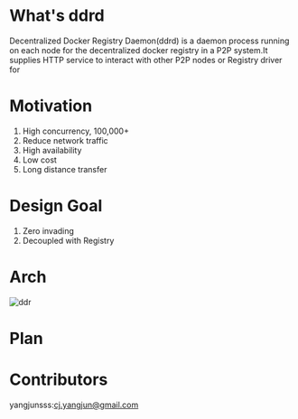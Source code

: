 # What's ddrd
Decentralized Docker Registry Daemon(ddrd) is a daemon process running on each node for the decentralized docker registry in a P2P system.It supplies HTTP service to interact with other P2P nodes or Registry driver for

# Motivation

1. High concurrency, 100,000+
2. Reduce network traffic
3. High availability
4. Low cost
5. Long distance transfer

# Design Goal

1. Zero invading
2. Decoupled with Registry

# Arch

![ddr](http://yangjunsss.github.io/images/ddr_arch.png)

# Plan

# Contributors
yangjunsss:cj.yangjun@gmail.com
